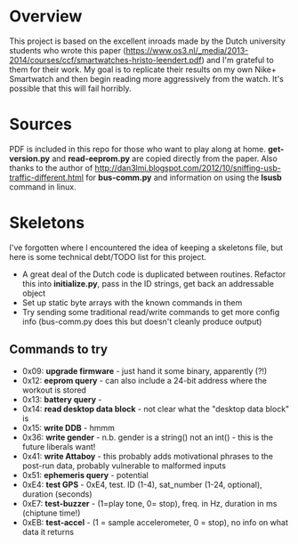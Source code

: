 # Overview

This project is based on the excellent inroads made by the Dutch university students who wrote
this paper (https://www.os3.nl/_media/2013-2014/courses/ccf/smartwatches-hristo-leendert.pdf) and I'm
grateful to them for their work.  My goal is to replicate their results on my own Nike+ Smartwatch
and then begin reading more aggressively from the watch.  It's possible that this will fail horribly.

# Sources

PDF is included in this repo for those who want to play along at home.  **get-version.py** and **read-eeprom.py** are copied directly from the paper. Also thanks to the author of http://dan3lmi.blogspot.com/2012/10/sniffing-usb-traffic-different.html for
**bus-comm.py** and information on using the **lsusb** command in linux.

# Skeletons

I've forgotten where I encountered the idea of keeping a skeletons file, but here is some technical debt/TODO list for this project.

- A great deal of the Dutch code is duplicated between routines. Refactor this into **initialize.py**, pass in the ID strings, get back an addressable object
- Set up static byte arrays with the known commands in them
- Try sending some traditional read/write commands to get more config info (bus-comm.py does this but doesn't cleanly produce output)

## Commands to try

- 0x09: **upgrade firmware** - just hand it some binary, apparently (?!)
- 0x12: **eeprom query** - can also include a 24-bit address where the workout is stored
- 0x13: **battery query** -
- 0x14: **read desktop data block** - not clear what the "desktop data block" is
- 0x15: **write DDB** - hmmm
- 0x36: **write gender** - n.b. gender is a string() not an int() - this is the future liberals want!
- 0x41: **write Attaboy** - this probably adds motivational phrases to the post-run data, probably vulnerable to malformed inputs
- 0x51: **ephemeris query** - potential
- 0xE4: **test GPS** - 0xE4, test. ID (1-4), sat_number (1-24, optional), duration (seconds)
- 0xE7: **test-buzzer** - (1=play tone, 0= stop), freq. in Hz, duration in ms (chiptune time!)
- 0xEB: **test-accel** - (1 = sample accelerometer, 0 = stop), no info on what data it returns



